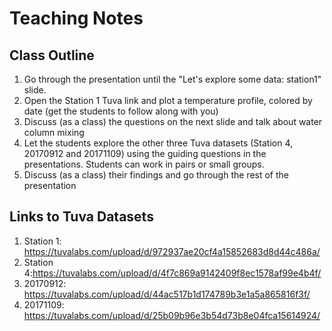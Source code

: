 # Teaching Notes

## Class Outline
1. Go through the presentation until the "Let's explore some data: station1" slide.
2. Open the Station 1 Tuva link and plot a temperature profile, colored by date (get the students to follow along with you)
3. Discuss (as a class) the questions on the next slide and talk about water column mixing
4. Let the students explore the other three Tuva datasets (Station 4, 20170912 and 20171109) using the guiding questions in the presentations. Students can work in pairs or small groups.
5. Discuss (as a class) their findings and go through the rest of the presentation

## Links to Tuva Datasets

1. Station 1: https://tuvalabs.com/upload/d/972937ae20cf4a15852683d8d44c486a/
2. Station 4:https://tuvalabs.com/upload/d/4f7c869a9142409f8ec1578af99e4b4f/
3. 20170912: https://tuvalabs.com/upload/d/44ac517b1d174789b3e1a5a865816f3f/
4. 20171109: https://tuvalabs.com/upload/d/25b09b96e3b54d73b8e04fca15614924/
